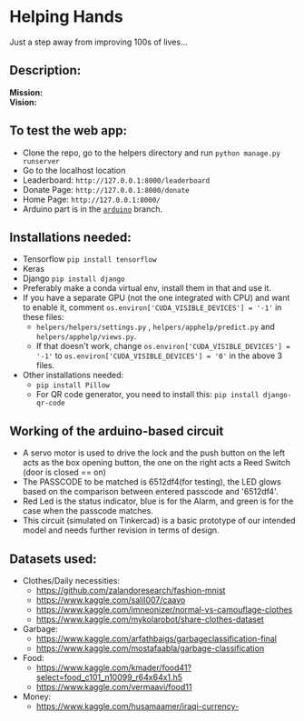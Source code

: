 # Helping Hands
  Just a step away from improving 100s of lives...
  
## Description:

<b>Mission:</b><br>
<b>Vision:</b>





  
## To test the web app:
- Clone the repo, go to the helpers directory and run `python manage.py runserver`
- Go to the localhost location
- Leaderboard: `http://127.0.0.1:8000/leaderboard`
- Donate Page: `http://127.0.0.1:8000/donate`
- Home Page: `http://127.0.0.1:8000/`
- Arduino part is in the <a href="https://github.com/Sharvani2002/helping_hands/tree/arduino">`arduino`</a> branch.

## Installations needed:
- Tensorflow
       `pip install tensorflow`
- Keras
- Django
       `pip install django`
- Preferably make a conda virtual env, install them in that and use it.
- If you have a separate GPU (not the one integrated with CPU) and want to enable it, comment `os.environ['CUDA_VISIBLE_DEVICES'] = '-1'` in these files:
  - `helpers/helpers/settings.py` ,  `helpers/apphelp/predict.py` and `helpers/apphelp/views.py`.
  - If that doesn't work, change `os.environ['CUDA_VISIBLE_DEVICES'] = '-1'` to `os.environ['CUDA_VISIBLE_DEVICES'] = '0'` in the above 3 files. 
- Other installations needed: 
  - `pip install Pillow`
  - For QR code generator, you need to install this: `pip install django-qr-code`


## Working of the arduino-based circuit 
- A servo motor is used to drive the lock and the push button on the left acts as the box opening button, the one on the right acts a Reed Switch (door is closed == on)
- The PASSCODE to be matched is 6512df4(for testing), the LED glows based on the comparison between entered passcode and '6512df4'.
- Red Led is the status indicator, blue is for the Alarm, and green is for the case when the passcode matches.  
- This circuit (simulated on Tinkercad) is a basic prototype of our intended model and needs further revision in terms of design. 

## Datasets used:
- Clothes/Daily necessities:
  - https://github.com/zalandoresearch/fashion-mnist
  - https://www.kaggle.com/salil007/caavo
  - https://www.kaggle.com/imneonizer/normal-vs-camouflage-clothes
  - https://www.kaggle.com/mykolarobot/share-clothes-dataset
- Garbage:
  - https://www.kaggle.com/arfathbaigs/garbageclassification-final
  - https://www.kaggle.com/mostafaabla/garbage-classification
- Food:
  - https://www.kaggle.com/kmader/food41?select=food_c101_n10099_r64x64x1.h5
  - https://www.kaggle.com/vermaavi/food11
- Money:
  - https://www.kaggle.com/husamaamer/iraqi-currency-
